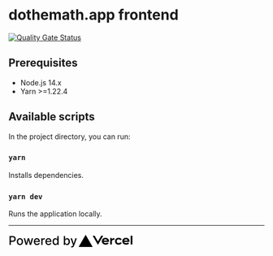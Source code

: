 # dothemath.app frontend

[![Quality Gate Status](https://sonarcloud.io/api/project_badges/measure?project=dothemath-se_dothemath-app-frontend&metric=alert_status)](https://sonarcloud.io/dashboard?id=dothemath-se_dothemath-app-frontend)

## Prerequisites

- Node.js 14.x
- Yarn >=1.22.4

## Available scripts

In the project directory, you can run:

### `yarn`

Installs dependencies.

### `yarn dev`

Runs the application locally.

---

[![Powered by Vercel](public/img/powered-by-vercel.svg "Powered by Vercel")](https://vercel.com/?utm_source=dothemath)
